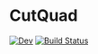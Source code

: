 # CutQuad

[![Dev](https://img.shields.io/badge/docs-dev-blue.svg)](https://jehicken.github.io/CutQuad.jl/)
[![Build Status](https://github.com/jehicken/CutQuad.jl/actions/workflows/CI.yml/badge.svg?branch=main)](https://github.com/jehicken/CutQuad.jl/actions/workflows/CI.yml?query=branch%3Amain)
